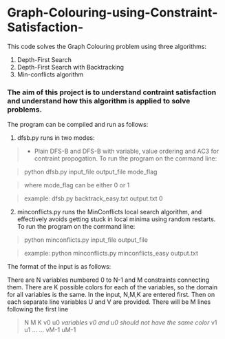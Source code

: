 # Graph-Colouring-using-Constraint-Satisfaction-

This code solves the Graph Colouring problem using three algorithms:
1. Depth-First Search
2. Depth-First Search with Backtracking
3. Min-conflicts algorithm

### The aim of this project is to understand contraint satisfaction and understand how this algorithm is applied to solve problems.


The program can be compiled and run as follows:

1. dfsb.py runs in two modes: 
> * Plain DFS-B and DFS-B with variable, value ordering and AC3 for contraint propogation. To run the program on the command line:

>	python dfsb.py input_file output_file mode_flag

>	where mode_flag can be either 0 or 1

> example: dfsb.py backtrack_easy.txt output.txt 0

2. minconflicts.py runs the MinConflicts local search algorithm, and effectively avoids getting stuck in local minima using random restarts. To run the program on the command line:

> python minconflicts.py input_file output_file

> example: python minconflicts.py minconflicts_easy output.txt

The format of the input is as follows:

There are N variables numbered 0 to N-1 and M constraints connecting them. There are K possible colors for each of the variables, so the domain for all variables is the same. In the input, N,M,K are entered first. Then on each separate line variables U and V are provided. There will be M lines following the first line

> N  M  K 
> v0 u0  *variables v0 and u0 should not have the same color*
> v1 u1
> ... 
> ...
> vM-1   uM-1



